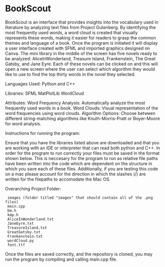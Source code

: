 # BookScout

BookScout is an interface that provides insights into the vocabulary used in literature by analyzing text files from Project Gutenberg. By identifying the most frequently used words, a word cloud is created that visually represents these words, making it easier for readers to grasp the common themes and language of a book.
Once the program is initiated it will display a user interface created with SFML and imported graphics designed on Canva. The mini library in the middle of the screen has five novels ready to be analyzed: AliceInWonderland, Treasure Island, Frankenstein, The Great Gatsby, and Jane Eyre. Each of these novels can be clicked on and this will open a new screen where the user can select which algorithm they would like to use to find the top thirty words in the novel they selected.

Languages Used:
Python and C++

Libraries:
SFML
MatPlotLib 
WordCloud

Attributes:
Word Frequency Analysis: Automatically analyze the most frequently used words in a book.
Word Clouds: Visual representation of the word frequencies using word clouds.
Algorithm Options: Choose between different string-matching algorithms like Knuth-Morris-Pratt or Boyer-Moore for word analysis.

Instructions for running the program:

Ensure that you have the libraries listed above are downloaded and that you are working with an IDE or interpreter that can read both python and C++. In order for the program to run correctly your files must be saved in the format shown below. This is neccesary for the program to run as relative file paths have been written into the code which are dependent on the structure in which you save each of these files. Additionally, if you are testing this code on a mac please account for the direction in which the slashes (/) are written for the filepaths to accomodate the Mac OS. 

Overarching Project Folder:
     
     images (folder titled "images" that should contain all of the .png files)   
     main.cpp  
     bm.h 
     kmp.h 
     AliceInWonderland.txt
     JaneEyre.txt
     TreasureIsland.txt
     GreatGatsby.txt
     Frankenstein.txt
     wordCloud.py
     font.ttf

Once the files are saved correctly, and the repository is cloned, you may run the program by compiling and calling main.cpp file.




     
     

